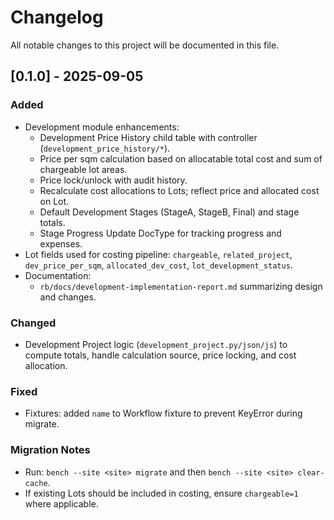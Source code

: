 # Changelog

All notable changes to this project will be documented in this file.

## [0.1.0] - 2025-09-05

### Added
- Development module enhancements:
  - Development Price History child table with controller (`development_price_history/*`).
  - Price per sqm calculation based on allocatable total cost and sum of chargeable lot areas.
  - Price lock/unlock with audit history.
  - Recalculate cost allocations to Lots; reflect price and allocated cost on Lot.
  - Default Development Stages (StageA, StageB, Final) and stage totals.
  - Stage Progress Update DocType for tracking progress and expenses.
- Lot fields used for costing pipeline: `chargeable`, `related_project`, `dev_price_per_sqm`, `allocated_dev_cost`, `lot_development_status`.
- Documentation:
  - `rb/docs/development-implementation-report.md` summarizing design and changes.

### Changed
- Development Project logic (`development_project.py/json/js`) to compute totals, handle calculation source, price locking, and cost allocation.

### Fixed
- Fixtures: added `name` to Workflow fixture to prevent KeyError during migrate.

### Migration Notes
- Run: `bench --site <site> migrate` and then `bench --site <site> clear-cache`.
- If existing Lots should be included in costing, ensure `chargeable=1` where applicable.

